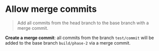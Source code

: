 # Allow merge commits

> Add all commits from the head branch to the base branch with a merge commit.

**Create a merge commit**: all commits from the branch `test/commit` will be added to the base branch `build/phase-2` via a merge commit.
